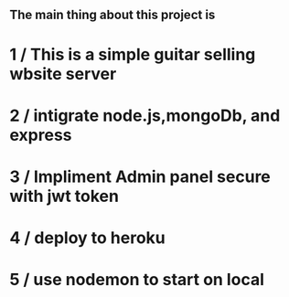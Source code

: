 ## The main thing about this project is

# 1 / This is a simple guitar selling wbsite server
# 2 / intigrate node.js,mongoDb, and express
# 3 / Impliment Admin panel secure with jwt token
# 4 / deploy to heroku
# 5 / use nodemon to start on local
